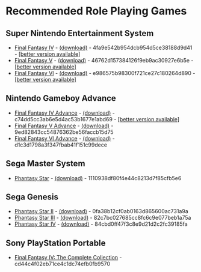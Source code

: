 # Recommended Role Playing Games

## Super Nintendo Entertainment System

* <a name="final-fantasy-iv">[Final Fantasy IV](https://www.gamefaqs.com/snes/588330-final-fantasy-iv) - [(download)](https://www.dropbox.com/s/bkok8afr18825x7/final-fantasy-iv.zip?dl=0) - 4fa9e542b954dcb954d5ce38188d9d41 - [[better version available]](#final-fantasy-iv-the-complete-collection)
* <a name="final-fantasy-v">[Final Fantasy V](https://www.gamefaqs.com/snes/588331-final-fantasy-v) - [(download)](https://www.dropbox.com/s/psrchxugqtdylpf/final-fantasy-v.zip?dl=0) - 46762d157384126f9eb9ac30927e6b5e - [[better version available]](#final-fantasy-v-advance)
* <a name="final-fantasy-vi">[Final Fantasy VI](https://www.gamefaqs.com/snes/554041-final-fantasy-iii) - [(download)](https://www.dropbox.com/s/xx5zdqk1tmhjzb7/final-fantasy-vi.zip?dl=0) - e986575b98300f721ce27c180264d890 - [[better version available]](#final-fantasy-vi-advance)


## Nintendo Gameboy Advance

* <a name="final-fantasy-iv-advance">[Final Fantasy IV Advance](https://www.gamefaqs.com/gba/929937-final-fantasy-iv-advance) - [(download)](https://www.dropbox.com/s/yh9kevdhtk74s41/final-fantasy-iv-advance.zip?dl=0) - c74dd5cc3ab6e5d4ac53b1677e1abd69 - [[better version available]](#final-fantasy-iv-the-complete-collection)
* <a name="final-fantasy-v-advance">[Final Fantasy V Advance](https://www.gamefaqs.com/gba/930369-final-fantasy-v-advance) - [(download)](https://www.dropbox.com/s/0hyxc48weigsssp/final-fantasy-v-advance.zip?dl=0) - 9ed82843cc54876362be56faccb15d75
* <a name="final-fantasy-vi-advance">[Final Fantasy VI Advance](https://www.gamefaqs.com/gba/930370-final-fantasy-vi-advance) - [(download)](https://www.dropbox.com/s/uyufy2krf4w5nhj/final-fantasy-vi-advance.zip?dl=0) - d1c3d1798a3f347fbab41f151c99dece


## Sega Master System

* <a name="phantasy-star">[Phantasy Star](https://www.gamefaqs.com/sms/588116-phantasy-star) - [(download)](https://www.dropbox.com/s/5vacspcoy7gz0x1/phantasy-star.zip?dl=0) - 1110938df80f4e44c8213d7f85cfb5e6


## Sega Genesis

* <a name="phantasy-star-ii">[Phantasy Star II](https://www.gamefaqs.com/genesis/526675-phantasy-star-ii) - [(download)](https://www.dropbox.com/s/px8u1s4nwswvpdv/phantasy-star-ii.zip?dl=0) - 0fa38b12cf0ab0163d865600ac731a9a
* <a name="phantasy-star-iii">[Phantasy Star III](https://www.gamefaqs.com/genesis/586382-phantasy-star-iii-generations-of-doom) - [(download)](https://www.dropbox.com/s/pe0xhecjzq9llgq/phantasy-star-iii.zip?dl=0) - 82c7bc027685cc8fc6c9e077beb1a75a
* <a name="phantasy-star-iv">[Phantasy Star IV](https://www.gamefaqs.com/genesis/563334-phantasy-star-iv) - [(download)](https://www.dropbox.com/s/a5yy3zmnm6q5lok/phantasy-star-iv.zip?dl=0) - 84cbd0ff47f3c8e9d21d2c2fc39185fa

## Sony PlayStation Portable

* <a name="final-fantasy-iv-the-complete-collection">[Final Fantasy IV: The Complete Collection](https://www.gamefaqs.com/psp/615911-final-fantasy-iv-the-complete-collection) - cd44c4f02eb71ce4c1dc74efb0fb9570
